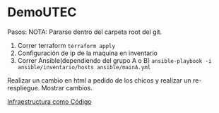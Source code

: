 # DemoUTEC

Pasos:
NOTA: Pararse dentro del carpeta root del git.

1. Correr terraform `terraform apply`
1. Configuración de ip de la maquina en inventario
1. Correr Ansible(dependiendo del grupo A o B) `ansible-playbook -i ansible/inventario/hosts ansible/mainA.yml`

Realizar un cambio en html a pedido de los chicos y realizar un re-respliegue.
Mostrar cambios.

[Infraestructura como Código](https://xebialabs.com/periodic-table-of-devops-tools/)

